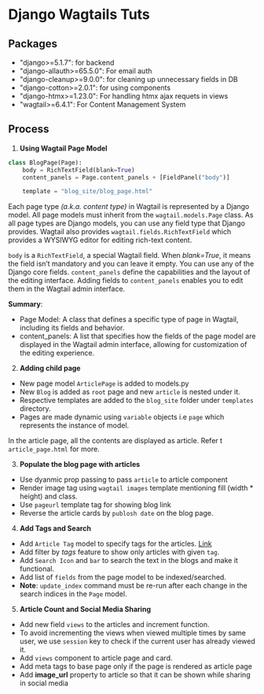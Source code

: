 # Django Wagtails Tuts

## Packages
- "django>=5.1.7": for backend
- "django-allauth>=65.5.0": For email auth
- "django-cleanup>=9.0.0": for cleaning up unnecessary fields in DB
- "django-cotton>=2.0.1": for using components
- "django-htmx>=1.23.0": For handling htmx ajax requets in views
- "wagtail>=6.4.1": For Content Management System


## Process 
1. **Using Wagtail Page Model**
```python
class BlogPage(Page):
    body = RichTextField(blank=True)
    content_panels = Page.content_panels + [FieldPanel("body")]

    template = "blog_site/blog_page.html"
```

Each page type *(a.k.a. content type)* in Wagtail is represented by a Django model. All page models must inherit from the `wagtail.models.Page` class. As all page types are Django models, you can use any field type that Django provides. Wagtail also provides `wagtail.fields.RichTextField` which provides a WYSIWYG editor for editing rich-text content.  

`body` is a `RichTextField`, a special Wagtail field. When *blank=True*, it means the field isn’t mandatory and you can leave it empty. You can use any of the Django core fields. `content_panels` define the capabilities and the layout of the editing interface. Adding fields to `content_panels` enables you to edit them in the Wagtail admin interface.  

**Summary**:
- Page Model: A class that defines a specific type of page in Wagtail, including its fields and behavior.
- content_panels: A list that specifies how the fields of the page model are displayed in the Wagtail admin interface, allowing for customization of the editing experience.

2. **Adding child page**
- New page model `ArticlePage` is added to models.py
- New `Blog` is added as `root` page and new `article` is nested under it.
- Respective templates are added to the `blog_site` folder under `templates` directory.
- Pages are made dynamic using  `variable` objects i.e `page` which represents the instance of model.
  
In the article page, all the contents are displayed as article. Refer t `article_page.html` for more.

3. **Populate the blog page with articles**
-  Use dyanmic prop passing to pass `article` to article component
-  Render image tag using `wagtail images` template mentioning fill (width * height) and class.
-  Use `pageurl` template tag for showing blog link
-  Reverse the article cards by `publosh date` on the blog page.


4. **Add Tags and Search**
- Add `Article Tag` model to specify tags for the articles. [Link](https://docs.wagtail.org/en/stable/advanced_topics/tags.html#adding-tags-to-a-page-model)
- Add filter by *tags* feature to show only articles with given `tag`.
- Add `Search Icon` and `bar` to search the text in the blogs and make it functional.
- Add list of `fields` from the page model to be indexed/searched.
- **Note**: `update_index` command must be re-run after each change in the search indices in the `Page` model.


5. **Article Count and Social Media Sharing**
- Add new field `views` to the articles and increment function.
- To avoid incrementing the views when viewed multiple times by same user, we use `session` key to check if the current user has already viewed it.
- Add `views` component to article page and card.
- Add meta tags to base page only if the page is rendered as article page
- Add **image_url** property to article so that it can be shown while sharing in social media